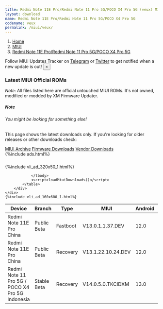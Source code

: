 ```yaml
---
title: Redmi Note 11E Pro/Redmi Note 11 Pro 5G/POCO X4 Pro 5G (veux) MIUI Downloads
layout: download
name: Redmi Note 11E Pro/Redmi Note 11 Pro 5G/POCO X4 Pro 5G
codename: veux
permalink: /miui/veux/
---
```

<nav aria-label="breadcrumb">
    <ol class="breadcrumb">
        <li class="breadcrumb-item"><a href="/">Home</a></li>
        <li class="breadcrumb-item"><a href="/miui/">MIUI</a></li>
        <li class="breadcrumb-item active" aria-current="page"><a href="/miui/veux/">Redmi Note 11E Pro/Redmi Note 11 Pro 5G/POCO X4 Pro 5G</a></li>
    </ol>
</nav>
<div class="alert alert-primary alert-dismissible fade show" role="alert">
    Follow MIUI Updates Tracker on <a href="https://t.me/MIUIUpdatesTracker" class="alert-link">Telegram</a>
     or <a href="https://twitter.com/MiFwUpdater" class="alert-link">Twitter</a> to get notified when a new update is out!
    <button type="button" class="close" data-dismiss="alert" aria-label="Close">
        <span aria-hidden="true">&times;</span>
    </button>
</div>

### Latest MIUI Official ROMs
*Note*: All files listed here are official untouched MIUI ROMs. It's not owned, modified or modded by XM Firmware Updater.
<div class="card">
  <div class="card-body">
    <h5 class="card-title">Note</h5>
    <h6 class="card-subtitle mb-2 text-muted">You might be looking for something else!</h6>
    <p class="card-text">This page shows the latest downloads only.
     If you're looking for older releases or other downloads check:</p>
    <a href="/archive/miui/veux/" class="card-link">MIUI Archive</a>
    <a href="/firmware/veux/" class="card-link">Firmware Downloads</a>
    <a href="/vendor/veux/" class="card-link">Vendor Downloads</a>
  </div>
</div>
{%include ads.html%}
<div class="row justify-content-center">
    <div class="col-10">
        <div class="table-responsive-md" style="margin-top: 25px;">
            {%include vli_ad_320x50_1.html%}
            <table id="miui" class="display dt-responsive nowrap compact table table-striped table-hover table-sm">
                <thead class="thead-dark">
                    <tr>
                        <th data-ref="device">Device</th>
                        <th data-ref="branch">Branch</th>
                        <th data-ref="type">Type</th>
                        <th data-ref="miui">MIUI</th>
                        <th data-ref="android">Android</th>
                        <th data-ref="size">Size</th>
                        <th data-ref="size">Date</th>
                        <th data-ref="link">Link</th>
                    </tr>
                </thead>
                <tbody>
                <tr><td>Redmi Note 11E Pro China</td><td>Public Beta</td><td>Fastboot</td><td>V13.0.1.1.37.DEV</td><td>12.0</td><td>4.6 GB</td><td>2022-06-07</td><td><a href="/miui/veux/public beta/V13.0.1.1.37.DEV/">Download</a></td></tr>
<tr><td>Redmi Note 11E Pro China</td><td>Public Beta</td><td>Recovery</td><td>V13.1.22.10.24.DEV</td><td>12.0</td><td>4.3 GB</td><td>2022-10-28</td><td><a href="/miui/veux/public beta/V13.1.22.10.24.DEV/">Download</a></td></tr>
<tr><td>Redmi Note 11 Pro 5G / POCO X4 Pro 5G Indonesia</td><td>Stable Beta</td><td>Recovery</td><td>V14.0.5.0.TKCIDXM</td><td>13.0</td><td>3.9 GB</td><td>2024-03-17</td><td><a href="/miui/veux/stable beta/V14.0.5.0.TKCIDXM/">Download</a></td></tr>

                </tbody>
                <script>loadMiuiDownloads()</script>
            </table>
        </div>
    </div>
    {%include vli_ad_160x600_1.html%}
</div>
